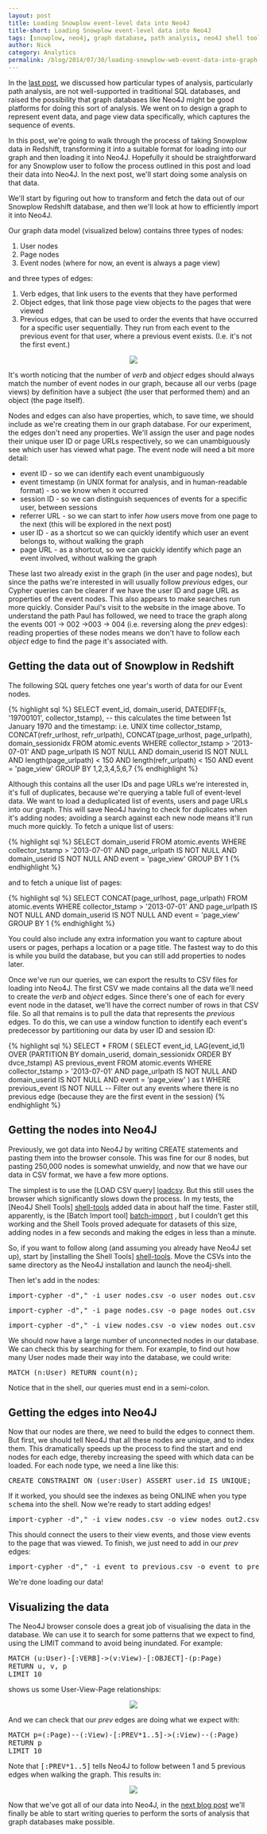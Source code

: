 ```yaml
---
layout: post
title: Loading Snowplow event-level data into Neo4J
title-short: Loading Snowplow event-level data into Neo4J
tags: [snowplow, neo4j, graph database, path analysis, neo4J shell tools, cypher, sql]
author: Nick
category: Analytics
permalink: /blog/2014/07/30/loading-snowplow-web-event-data-into-graph-databases-for-pathing-analysis/
---
```


In the [last post](/blog/2014/07/28/explorations-in-analyzing-web-event-data-in-graph-databases/), we discussed how particular types of analysis, particularly path analysis, are not well-supported in traditional SQL databases, and raised the possibility that graph databases like Neo4J might be good platforms for doing this sort of analysis. We went on to design a graph to represent event data, and page view data specifically, which captures the sequence of events.

In this post, we're going to walk through the process of taking Snowplow data in Redshift, transforming it into a suitable format for loading into our graph and then loading it into Neo4J. Hopefully it should be straightforward for any Snowplow user to follow the process outlined in this post and load their data into Neo4J. In the next post, we'll start doing some analysis on that data.

We'll start by figuring out how to transform and fetch the data out of our Snowplow Redshift database, and then we'll look at how to efficiently import it into Neo4J.

Our graph data model (visualized below) contains three types of nodes:

1. User nodes
2. Page nodes
3. Event nodes (where for now, an event is always a page view)

and three types of edges:

1. Verb edges, that link users to the events that they have performed
2. Object edges, that link those page view objects to the pages that were viewed
3. Previous edges, that can be used to order the events that have occurred for a specific user sequentially. They run from each event to the previous event for that user, where a previous event exists. (I.e. it's not the first event.)

<p style="text-align:center"><img src="/assets/img/blog/2014/07/Neo4j-prev-relationships.png"></p>

<!--more-->

It's worth noticing that the number of *verb* and *object* edges should always match the number of event nodes in our graph, because all our verbs (page views) by definition have a subject (the user that performed them) and an object (the page itself).

Nodes and edges can also have properties, which, to save time, we should include as we're creating them in our graph database. For our experiment, the edges don't need any properties. We'll assign the user and page nodes their unique user ID or page URLs respectively, so we can unambiguously see which user has viewed what page. The event node will need a bit more detail:

* event ID - so we can identify each event unambiguously
* event timestamp (in UNIX format for analysis, and in human-readable format) - so we know when it occurred
* session ID - so we can distinguish sequences of events for a specific user, between sessions
* referrer URL - so we can start to infer *how* users move from one page to the next (this will be explored in the next post)
* user ID - as a shortcut so we can quickly identify which user an event belongs to, without walking the graph
* page URL - as a shortcut, so we can quickly identify which page an event involved, without walking the graph

These last two already exist in the graph (in the user and page nodes), but since the paths we're interested in will usually follow *previous* edges, our Cypher queries can be clearer if we have the user ID and page URL as properties of the event nodes. This also appears to make searches run more quickly. Consider Paul's visit to the website in the image above. To understand the path Paul has followed, we need to trace the graph along the events 001 -> 002 ->003 -> 004 (i.e. reversing along the *prev* edges): reading properties of these nodes means we don't have to follow each *object* edge to find the page it's associated with.

## Getting the data out of Snowplow in Redshift

The following SQL query fetches one year's worth of data for our Event nodes.

{% highlight sql %}
SELECT
	event_id,
	domain_userid,
	DATEDIFF(s, '19700101', collector_tstamp), -- this calculates the time between 1st January 1970 and the timestamp: i.e. UNIX time
	collector_tstamp,
	CONCAT(refr_urlhost, refr_urlpath),
	CONCAT(page_urlhost, page_urlpath),
	domain_sessionidx
FROM atomic.events
WHERE collector_tstamp > '2013-07-01'
	AND page_urlpath IS NOT NULL
	AND domain_userid IS NOT NULL
	AND length(page_urlpath) < 150
	AND length(refr_urlpath) < 150
	AND event  = 'page_view'
GROUP BY 1,2,3,4,5,6,7
{% endhighlight %}

Although this contains all the user IDs and page URLs we're interested in, it's full of duplicates, because we're querying a table full of event-level data. We want to load a deduplicated list of events, users and page URLs into our graph. This will save Neo4J having to check for duplicates when it's adding nodes; avoiding a search against each new node means it'll run much more quickly. To fetch a unique list of users:

{% highlight sql %}
SELECT
	domain_userid
FROM atomic.events
WHERE collector_tstamp > '2013-07-01'
	AND page_urlpath IS NOT NULL
	AND domain_userid IS NOT NULL
	AND event  = 'page_view'
GROUP BY 1
{% endhighlight %}

and to fetch a unique list of pages:

{% highlight sql %}
SELECT
	CONCAT(page_urlhost, page_urlpath)
FROM atomic.events
WHERE collector_tstamp > '2013-07-01'
	AND page_urlpath IS NOT NULL
	AND domain_userid IS NOT NULL
	AND event  = 'page_view'
GROUP BY 1
{% endhighlight %}

You could also include any extra information you want to capture about users or pages, perhaps a location or a page title. The fastest way to do this is while you build the database, but you can still add properties to nodes later.

Once we've run our queries, we can export the results to CSV files for loading into Neo4J. The first CSV we made contains all the data we'll need to create the *verb* and *object* edges. Since there's one of each for every event node in the dataset, we'll have the correct number of rows in that CSV file. So all that remains is to pull the data that represents the *previous* edges. To do this, we can use a window function to identify each event's predecessor by partitioning our data by user ID and session ID:

{% highlight sql %}
SELECT
*
FROM (
	SELECT
	event_id,
	LAG(event_id,1) OVER (PARTITION BY domain_userid, domain_sessionidx ORDER BY dvce_tstamp)  AS previous_event
	FROM atomic.events
	WHERE collector_tstamp > '2013-07-01'
	AND page_urlpath IS NOT NULL
	AND domain_userid IS NOT NULL
	AND event = 'page_view'
) as t
WHERE previous_event IS NOT NULL -- Filter out any events where there is no previous edge (because they are the first event in the session)
{% endhighlight %}

## Getting the nodes into Neo4J

Previously, we got data into Neo4J by writing CREATE statements and pasting them into the browser console. This was fine for our 8 nodes, but pasting 250,000 nodes is somewhat unwieldy, and now that we have our data in CSV format, we have a few more options.

The simplest is to use the [LOAD CSV query] [loadcsv]. But this still uses the browser which significantly slows down the process. In my tests, the [Neo4J Shell Tools] [shell-tools] added data in about half the time. Faster still, apparently, is the [Batch Import tool] [batch-import] , but I couldn't get this working and the Shell Tools proved adequate for datasets of this size, adding nodes in a few seconds and making the edges in less than a minute.

So, if you want to follow along (and assuming you already have Neo4J set up), start by [installing the Shell Tools] [shell-tools]. Move the CSVs into the same directory as the Neo4J installation and launch the neo4j-shell.

Then let's add in the nodes:

<pre>
import-cypher -d"," -i user_nodes.csv -o user_nodes_out.csv CREATE (u:User {id: {user_id}})
</pre>

<pre>
import-cypher -d"," -i page_nodes.csv -o page_nodes_out.csv CREATE (p:Page {id: {page_url}})
</pre>

<pre>
import-cypher -d"," -i view_nodes.csv -o view_nodes_out.csv CREATE (v:View {id: {event_id}, tstamp:{tstamp}, time:{time}, sesson: {session}, refr:{refr_url}, user:{user_id}, page:{page_url}})
</pre>

We should now have a large number of unconnected nodes in our database. We can check this by searching for them. For example, to find out how many User nodes made their way into the database, we could write:

<pre>
MATCH (n:User) RETURN count(n);
</pre>

Notice that in the shell, our queries must end in a semi-colon.

## Getting the edges into Neo4J

Now that our nodes are there, we need to build the edges to connect them. But first, we should tell Neo4J that all these nodes are unique, and to index them. This dramatically speeds up the process to find the start and end nodes for each edge, thereby increasing the speed with which data can be loaded. For each node type, we need a line like this:

<pre>
CREATE CONSTRAINT ON (user:User) ASSERT user.id IS UNIQUE;
</pre>

If it worked, you should see the indexes as being ONLINE when you type <tt>schema</tt> into the shell. Now we're ready to start adding edges!

<pre>
import-cypher -d"," -i view_nodes.csv -o view_nodes_out2.csv MATCH (u:User {id:{user_id}}), (v:View {id:{event_id}}), (p:Page {id:{page_url}}) CREATE (u)-[:VERB]->(v)-[:OBJECT]->(p)
</pre>

This should connect the users to their view events, and those view events to the page that was viewed. To finish, we just need to add in our *prev* edges:

<pre>
import-cypher -d"," -i event_to_previous.csv -o event_to_previous_out.csv MATCH (new:View {id:{event_id}}), (old:View {id:{previous_event}}) CREATE (new)-[:PREV]->(old)
</pre>

We're done loading our data!

## Visualizing the data

The Neo4J browser console does a great job of visualising the data in the database. We can use it to search for some patterns that we expect to find, using the LIMIT command to avoid being inundated. For example:

<pre>
MATCH (u:User)-[:VERB]->(v:View)-[:OBJECT]-(p:Page)
RETURN u, v, p
LIMIT 10
</pre>

shows us some User-View-Page relationships:

<p style="text-align:center"><a href="/assets/img/blog/2014/07/Neo4j-result-of-import.png"><img src="/assets/img/blog/2014/07/Neo4j-result-of-import.png"></a></p>

And we can check that our *prev* edges are doing what we expect with:

<pre>
MATCH p=(:Page)--(:View)-[:PREV*1..5]->(:View)--(:Page)
RETURN p
LIMIT 10
</pre>

Note that <tt>[:PREV*1..5]</tt> tells Neo4J to follow between 1 and 5 previous edges when walking the graph. This results in:

<p style="text-align:center"><a href="/assets/img/blog/2014/07/Neo4j-result-of-import-2.png"><img src="/assets/img/blog/2014/07/Neo4j-result-of-import-2.png"></a></p>

Now that we've got all of our data into Neo4J, in the [next blog post](/blog/2014/07/31/using-graph-databases-to-perform-pathing-analysis-initial-experimentation-with-neo4j/) we'll finally be able to start writing queries to perform the sorts of analysis that graph databases make possible.

[loadcsv]: http://docs.neo4j.org/chunked/milestone/cypherdoc-importing-csv-files-with-cypher.html?_ga=1.253852481.859413213.1406641226
[shell-tools]: https://github.com/jexp/neo4j-shell-tools
[batch-import]: https://github.com/jexp/batch-import

